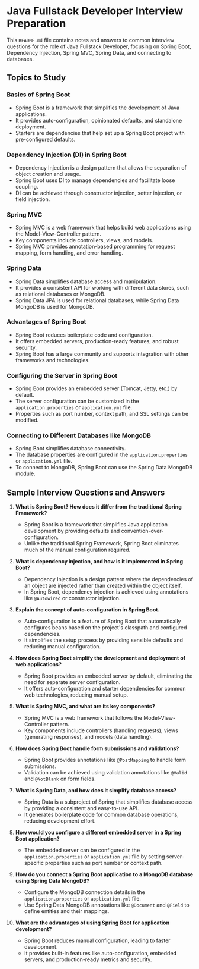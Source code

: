 # Java Fullstack Developer Interview Preparation

This `README.md` file contains notes and answers to common interview questions for the role of Java Fullstack Developer, focusing on Spring Boot, Dependency Injection, Spring MVC, Spring Data, and connecting to databases.

## Topics to Study

### Basics of Spring Boot

- Spring Boot is a framework that simplifies the development of Java applications.
- It provides auto-configuration, opinionated defaults, and standalone deployment.
- Starters are dependencies that help set up a Spring Boot project with pre-configured defaults.

### Dependency Injection (DI) in Spring Boot

- Dependency Injection is a design pattern that allows the separation of object creation and usage.
- Spring Boot uses DI to manage dependencies and facilitate loose coupling.
- DI can be achieved through constructor injection, setter injection, or field injection.

### Spring MVC

- Spring MVC is a web framework that helps build web applications using the Model-View-Controller pattern.
- Key components include controllers, views, and models.
- Spring MVC provides annotation-based programming for request mapping, form handling, and error handling.

### Spring Data

- Spring Data simplifies database access and manipulation.
- It provides a consistent API for working with different data stores, such as relational databases or MongoDB.
- Spring Data JPA is used for relational databases, while Spring Data MongoDB is used for MongoDB.

### Advantages of Spring Boot

- Spring Boot reduces boilerplate code and configuration.
- It offers embedded servers, production-ready features, and robust security.
- Spring Boot has a large community and supports integration with other frameworks and technologies.

### Configuring the Server in Spring Boot

- Spring Boot provides an embedded server (Tomcat, Jetty, etc.) by default.
- The server configuration can be customized in the `application.properties` or `application.yml` file.
- Properties such as port number, context path, and SSL settings can be modified.

### Connecting to Different Databases like MongoDB

- Spring Boot simplifies database connectivity.
- The database properties are configured in the `application.properties` or `application.yml` file.
- To connect to MongoDB, Spring Boot can use the Spring Data MongoDB module.

## Sample Interview Questions and Answers

1. **What is Spring Boot? How does it differ from the traditional Spring Framework?**

   - Spring Boot is a framework that simplifies Java application development by providing defaults and convention-over-configuration.
   - Unlike the traditional Spring Framework, Spring Boot eliminates much of the manual configuration required.

2. **What is dependency injection, and how is it implemented in Spring Boot?**

   - Dependency Injection is a design pattern where the dependencies of an object are injected rather than created within the object itself.
   - In Spring Boot, dependency injection is achieved using annotations like `@Autowired` or constructor injection.

3. **Explain the concept of auto-configuration in Spring Boot.**

   - Auto-configuration is a feature of Spring Boot that automatically configures beans based on the project's classpath and configured dependencies.
   - It simplifies the setup process by providing sensible defaults and reducing manual configuration.

4. **How does Spring Boot simplify the development and deployment of web applications?**

   - Spring Boot provides an embedded server by default, eliminating the need for separate server configuration.
   - It offers auto-configuration and starter dependencies for common web technologies, reducing manual setup.

5. **What is Spring MVC, and what are its key components?**

   - Spring MVC is a web framework that follows the Model-View-Controller pattern.
   - Key components include controllers (handling requests), views (generating responses), and models (data handling).

6. **How does Spring Boot handle form submissions and validations?**

   - Spring Boot provides annotations like `@PostMapping` to handle form submissions.
   - Validation can be achieved using validation annotations like `@Valid` and `@NotBlank` on form fields.

7. **What is Spring Data, and how does it simplify database access?**

   - Spring Data is a subproject of Spring that simplifies database access by providing a consistent and easy-to-use API.
   - It generates boilerplate code for common database operations, reducing development effort.

8. **How would you configure a different embedded server in a Spring Boot application?**

   - The embedded server can be configured in the `application.properties` or `application.yml` file by setting server-specific properties such as port number or context path.

9. **How do you connect a Spring Boot application to a MongoDB database using Spring Data MongoDB?**

   - Configure the MongoDB connection details in the `application.properties` or `application.yml` file.
   - Use Spring Data MongoDB annotations like `@Document` and `@Field` to define entities and their mappings.

10. **What are the advantages of using Spring Boot for application development?**
    - Spring Boot reduces manual configuration, leading to faster development.
    - It provides built-in features like auto-configuration, embedded servers, and production-ready metrics and security.
